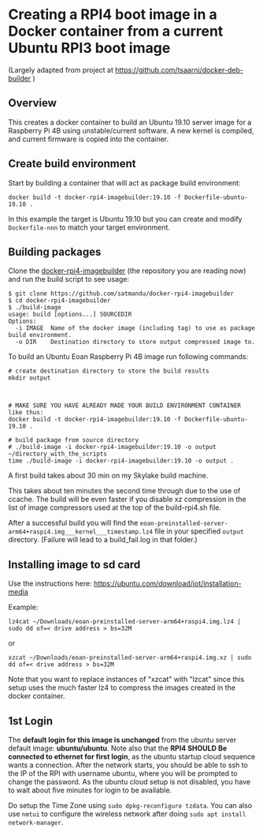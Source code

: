 
# Creating a RPI4 boot image in a Docker container from a current Ubuntu RPI3 boot image

(Largely adapted from project at https://github.com/tsaarni/docker-deb-builder )

## Overview

This creates a docker container to build an Ubuntu 19.10 server image for a Raspberry Pi 4B using unstable/current software.
A new kernel is compiled, and current firmware is copied into the container.

## Create build environment

Start by building a container that will act as package build environment:

    docker build -t docker-rpi4-imagebuilder:19.10 -f Dockerfile-ubuntu-19.10 .

In this example the target is Ubuntu 19.10 but you can create and
modify `Dockerfile-nnn` to match your target environment.

## Building packages

Clone the
[docker-rpi4-imagebuilder](https://github.com/satmandu/docker-rpi4-imagebuilder)
(the repository you are reading now) and run the build script to see
usage:


    $ git clone https://github.com/satmandu/docker-rpi4-imagebuilder
    $ cd docker-rpi4-imagebuilder
    $ ./build-image
    usage: build [options...] SOURCEDIR
    Options:
      -i IMAGE  Name of the docker image (including tag) to use as package build environment.
      -o DIR    Destination directory to store output compressed image to.

To build an Ubuntu Eoan Raspberry Pi 4B image run following commands:

    # create destination directory to store the build results
    mkdir output
    
    

    # MAKE SURE YOU HAVE ALREADY MADE YOUR BUILD ENVIRONMENT CONTAINER like thus:
    docker build -t docker-rpi4-imagebuilder:19.10 -f Dockerfile-ubuntu-19.10 .

    # build package from source directory
    # ./build-image -i docker-rpi4-imagebuilder:19.10 -o output ~/directory_with_the_scripts
    time ./build-image -i docker-rpi4-imagebuilder:19.10 -o output .
    
A first build takes about 30 min on my Skylake build machine.

This takes about ten minutes the second time through due to the use of ccache.
The build will be even faster if you disable xz compression in the list of 
image compressors used at the top of the build-rpi4.sh file.



After a successful build you will find the `eoan-preinstalled-server-arm64+raspi4.img___kernel___timestamp.lz4` 
file in your specified `output` directory. (Failure will lead to a build_fail.log in that folder.)

## Installing image to sd card

Use the instructions here: https://ubuntu.com/download/iot/installation-media

Example: 

```lz4cat ~/Downloads/eoan-preinstalled-server-arm64+raspi4.img.lz4 | sudo dd of=< drive address > bs=32M ```

or

```xzcat ~/Downloads/eoan-preinstalled-server-arm64+raspi4.img.xz | sudo dd of=< drive address > bs=32M ```

Note that you want to replace instances of "xzcat" with "lzcat" since this setup uses the much faster lz4 to compress the images created in the docker container.

## 1st Login
The **default login for this image is unchanged** from the ubuntu server default image: **ubuntu/ubuntu**.
Note also that the **RPI4 SHOULD Be connected to ethernet for first login**, as the ubuntu startup cloud sequence wants a connection.
After the network starts, you should be able to ssh to the IP of the RPI with username ubuntu, where you will be prompted to change the password. As the ubuntu cloud setup is not disabled, you have to wait about five minutes for login to be available.

Do setup the Time Zone using ```sudo dpkg-reconfigure tzdata```. You can also use ```nmtui``` to configure the wireless network after doing ```sudo apt install network-manager```.

